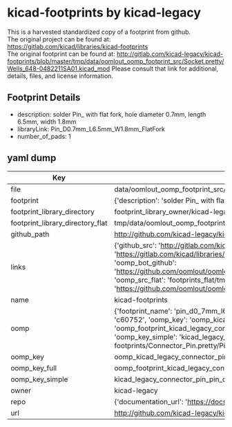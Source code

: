 # kicad-footprints by kicad-legacy  
This is a harvested standardized copy of a footprint from github.  
The original project can be found at:  
https://gitlab.com/kicad/libraries/kicad-footprints  
The original footprint can be found at:
http://gitlab.com/kicad-legacy/kicad-footprints/blob/master/tmp/data/oomlout_oomp_footprint_src/Socket.pretty/Wells_648-0482211SA01.kicad_mod
Please consult that link for additional, details, files, and license information.  
## Footprint Details
* description: solder Pin_ with flat fork, hole diameter 0.7mm, length 6.5mm, width 1.8mm  
* libraryLink: Pin_D0.7mm_L6.5mm_W1.8mm_FlatFork  
* number_of_pads: 1  
## yaml dump  
| Key | Value |  
| --- | --- |  
| file | data/oomlout_oomp_footprint_src/kicad-footprints/Connector_Pin.pretty/Pin_D0.7mm_L6.5mm_W1.8mm_FlatFork.kicad_mod |  
| footprint | {'description': 'solder Pin_ with flat fork, hole diameter 0.7mm, length 6.5mm, width 1.8mm', 'libraryLink': 'Pin_D0.7mm_L6.5mm_W1.8mm_FlatFork', 'number_of_pads': 1} |  
| footprint_library_directory | footprint_library_owner/kicad-legacy_kicad-footprints |  
| footprint_library_directory_flat | tmp/data/oomlout_oomp_footprint_src/footprints_flat/kicad_legacy_connector_pin_pin_d0_7mm_l6_5mm_w1_8mm_flatfork/working |  
| github_path | http://github.com/kicad-legacy/kicad-footprints/blob/master/tmp/data/oomlout_oomp_footprint_src/Connector_Pin.pretty/Pin_D0.7mm_L6.5mm_W1.8mm_FlatFork.kicad_mod |  
| links | {'github_src': 'http://gitlab.com/kicad-legacy/kicad-footprints/blob/master/tmp/data/oomlout_oomp_footprint_src/Socket.pretty/Wells_648-0482211SA01.kicad_mod', 'github_src_repo': 'https://gitlab.com/kicad/libraries/kicad-footprints', 'oomp_bot': 'tmp/data/oomlout_oomp_footprint_src/footprints/kicad_legacy_connector_pin_pin_d0_7mm_l6_5mm_w1_8mm_flatfork/working', 'oomp_bot_github': 'https://github.com/oomlout/oomlout_oomp_footprint_bot/tree/main/tmp/data/oomlout_oomp_footprint_src/footprints/kicad_legacy_connector_pin_pin_d0_7mm_l6_5mm_w1_8mm_flatfork/working', 'oomp_src_flat': 'footprints_flat/tmp/data/oomlout_oomp_footprint_src/footprints_flat/kicad_legacy_connector_pin_pin_d0_7mm_l6_5mm_w1_8mm_flatfork/working', 'oomp_src_flat_github': 'https://github.com/oomlout/oomlout_oomp_footprint_src/tree/main/tmp/data/oomlout_oomp_footprint_src/footprints_flat/kicad_legacy_connector_pin_pin_d0_7mm_l6_5mm_w1_8mm_flatfork/working'} |  
| name | kicad-footprints |  
| oomp | {'footprint_name': 'pin_d0_7mm_l6_5mm_w1_8mm_flatfork', 'library_name': 'connector_pin', 'md5': 'c60752b266b11d9f23ef8de8f0f6d57e', 'md5_10': 'c60752b266', 'md5_5': 'c6075', 'md5_6': 'c60752', 'oomp_key': 'oomp_kicad_legacy_connector_pin_pin_d0_7mm_l6_5mm_w1_8mm_flatfork', 'oomp_key_extra': 'oomp_footprint_kicad_legacy_connector_pin_pin_d0_7mm_l6_5mm_w1_8mm_flatfork', 'oomp_key_full': 'oomp_footprint_kicad_legacy_connector_pin_pin_d0_7mm_l6_5mm_w1_8mm_flatfork_c60752', 'oomp_key_simple': 'kicad_legacy_connector_pin_pin_d0_7mm_l6_5mm_w1_8mm_flatfork', 'original_filename': 'data/oomlout_oomp_footprint_src/kicad-footprints/Connector_Pin.pretty/Pin_D0.7mm_L6.5mm_W1.8mm_FlatFork.kicad_mod', 'owner_name': 'kicad_legacy'} |  
| oomp_key | oomp_kicad_legacy_connector_pin_pin_d0_7mm_l6_5mm_w1_8mm_flatfork |  
| oomp_key_full | oomp_footprint_kicad_legacy_connector_pin_pin_d0_7mm_l6_5mm_w1_8mm_flatfork |  
| oomp_key_simple | kicad_legacy_connector_pin_pin_d0_7mm_l6_5mm_w1_8mm_flatfork |  
| owner | kicad-legacy |  
| repo | {'documentation_url': 'https://docs.github.com/rest/repos/repos#get-a-repository', 'message': 'Not Found'} |  
| url | http://github.com/kicad-legacy/kicad-footprints |  

